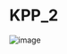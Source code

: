 # KPP_2
![image](https://user-images.githubusercontent.com/32176065/41049141-e301305c-69b8-11e8-8e2a-71679c0093af.png)
